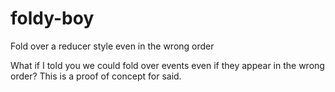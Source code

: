 # foldy-boy
Fold over a reducer style even in the wrong order

What if I told you we could fold over events even if they appear in the wrong order? This is a proof of concept for said.
